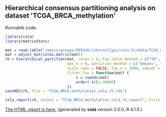 
## Hierarchical consensus partitioning analysis on dataset 'TCGA_BRCA_methylation'

Runnable code:

```r
library(cola)
library(matrixStats)

mat = read.table("/omics/groups/OE0246/internal/guz/cola_hc/data/TCGA_methylation/data/TCGA.BRCA.sampleMap__HumanMethylation450.gz", header = TRUE, row.names = 1)
mat = adjust_matrix(as.matrix(mat))
rh = hierarchical_partition(mat, cores = 4, top_value_method = c("SD", "ATC"),
                            max_k = 8, partition_method = c("kmeans", "skmeans"),
                            scale_rows = FALSE, top_n = 1000, subset = 500, group_diff = 0.25, min_n_signatures = 1000,
                            filter_fun = function(mat) {
                                s = rowSds(mat)
                                order(-s)[1:30000]
                            })
saveRDS(rh, file = "TCGA_BRCA_methylation_cola_rh.rds")

cola_report(rh, output = "TCGA_BRCA_methylation_cola_rh_report", title = "cola Report for Hierarchical Partitioning - 'TCGA_BRCA_methylation'")
```

[The HTML report is here.](https://cola-rh.github.io/TCGA_BRCA_methylation/TCGA_BRCA_methylation_cola_rh_report/cola_hc.html) (generated by __cola__ version 2.0.0, R 4.1.0.)

